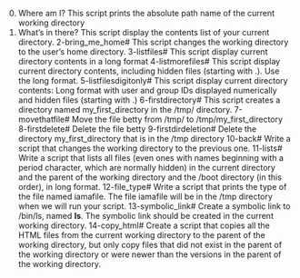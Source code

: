 0. Where am I? This script prints the absolute path name of the current working directory
1. What’s in there? This script display the contents list of your current directory.
2-bring_me_home# This script changes the working directory to the user’s home directory.
3-listfiles# This script display current directory contents in a long format
4-listmorefiles# This script display current directory contents, including hidden files (starting with .). Use the long format.
5-listfilesdigitonly# This script display current directory contents: Long format with user and group IDs displayed numerically and hidden files (starting with .)
6-firstdirectory# This script creates a directory named my_first_directory in the /tmp/ directory.
7-movethatfile# Move the file betty from /tmp/ to /tmp/my_first_directory
8-firstdelete# Delete the file betty
9-firstdirdeletion# Delete the directory my_first_directory that is in the /tmp directory
10-back# Write a script that changes the working directory to the previous one.
11-lists# Write a script that lists all files (even ones with names beginning with a period character, which are normally hidden) in the current directory and the parent of the working directory and the /boot directory (in this order), in long format.
12-file_type# Write a script that prints the type of the file named iamafile. The file iamafile will be in the /tmp directory when we will run your script.
13-symbolic_link# Create a symbolic link to /bin/ls, named __ls__. The symbolic link should be created in the current working directory.
14-copy_html# Create a script that copies all the HTML files from the current working directory to the parent of the working directory, but only copy files that did not exist in the parent of the working directory or were newer than the versions in the parent of the working directory.


